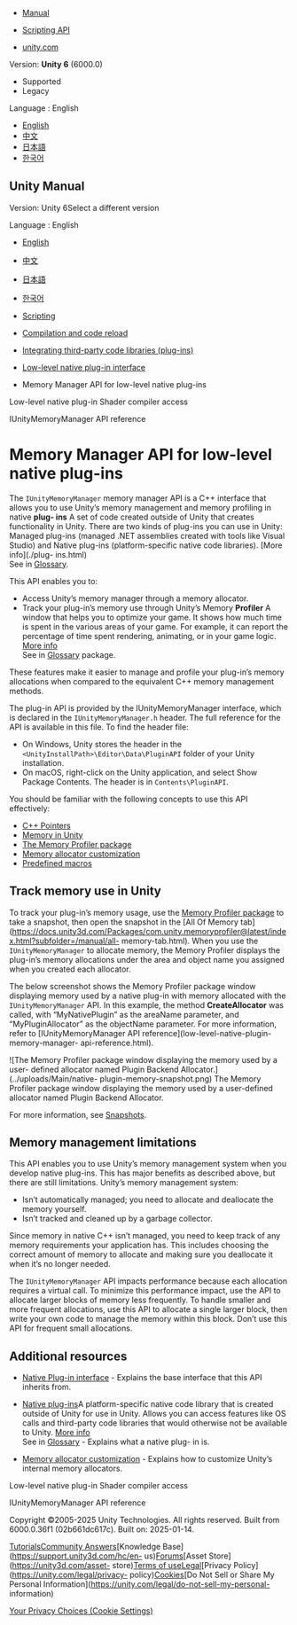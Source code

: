 [](https://docs.unity3d.com)

  * [Manual](../Manual/index.html)
  * [Scripting API](../ScriptReference/index.html)

  * [unity.com](https://unity.com/)

Version: **Unity 6** (6000.0)

  * Supported
  * Legacy

Language : English

  * [English](/Manual/low-level-native-plugin-memory-manager-api.html)
  * [中文](/cn/current/Manual/low-level-native-plugin-memory-manager-api.html)
  * [日本語](/ja/current/Manual/low-level-native-plugin-memory-manager-api.html)
  * [한국어](/kr/current/Manual/low-level-native-plugin-memory-manager-api.html)

[](https://docs.unity3d.com)

## Unity Manual

Version: Unity 6Select a different version

Language : English

  * [English](/Manual/low-level-native-plugin-memory-manager-api.html)
  * [中文](/cn/current/Manual/low-level-native-plugin-memory-manager-api.html)
  * [日本語](/ja/current/Manual/low-level-native-plugin-memory-manager-api.html)
  * [한국어](/kr/current/Manual/low-level-native-plugin-memory-manager-api.html)

  * [Scripting](scripting.html)
  * [Compilation and code reload ](compilation-and-code-reload.html)
  * [Integrating third-party code libraries (plug-ins)](plug-ins.html)
  * [Low-level native plug-in interface](native-plugin-interface.html)
  * Memory Manager API for low-level native plug-ins

[](low-level-native-plugin-shader-compiler-access.html)

Low-level native plug-in Shader compiler access

[](low-level-native-plugin-memory-manager-api-reference.html)

IUnityMemoryManager API reference

# Memory Manager API for low-level native plug-ins

The `IUnityMemoryManager` memory manager API is a C++ interface that allows
you to use Unity’s memory management and memory profiling in native **plug-
ins** A set of code created outside of Unity that creates functionality in
Unity. There are two kinds of plug-ins you can use in Unity: Managed plug-ins
(managed .NET assemblies created with tools like Visual Studio) and Native
plug-ins (platform-specific native code libraries). [More info](./plug-
ins.html)  
See in [Glossary](Glossary.html#Plug-in).

This API enables you to:

  * Access Unity’s memory manager through a memory allocator.
  * Track your plug-in’s memory use through Unity’s Memory **Profiler** A window that helps you to optimize your game. It shows how much time is spent in the various areas of your game. For example, it can report the percentage of time spent rendering, animating, or in your game logic. [More info](Profiler.html)  
See in [Glossary](Glossary.html#Profiler) package.

These features make it easier to manage and profile your plug-in’s memory
allocations when compared to the equivalent C++ memory management methods.

The plug-in API is provided by the IUnityMemoryManager interface, which is
declared in the `IUnityMemoryManager.h` header. The full reference for the API
is available in this file. To find the header file:

  * On Windows, Unity stores the header in the `<UnityInstallPath>\Editor\Data\PluginAPI` folder of your Unity installation.
  * On macOS, right-click on the Unity application, and select Show Package Contents. The header is in `Contents\PluginAPI`.

You should be familiar with the following concepts to use this API
effectively:

  * [C++ Pointers](https://learn.microsoft.com/en-us/cpp/cpp/pointers-cpp?view=msvc-170)
  * [Memory in Unity](performance-memory-overview.html)
  * [The Memory Profiler package](https://docs.unity3d.com/Packages/com.unity.memoryprofiler@latest)
  * [Memory allocator customization](memory-allocator-customization.html)
  * [Predefined macros](https://learn.microsoft.com/en-us/cpp/preprocessor/predefined-macros?view=msvc-170)

## Track memory use in Unity

To track your plug-in’s memory usage, use the [Memory Profiler
package](https://docs.unity3d.com/Packages/com.unity.memoryprofiler@latest) to
take a snapshot, then open the snapshot in the [All Of Memory
tab](https://docs.unity3d.com/Packages/com.unity.memoryprofiler@latest/index.html?subfolder=/manual/all-
memory-tab.html). When you use the `IUnityMemoryManager` to allocate memory,
the Memory Profiler displays the plug-in’s memory allocations under the area
and object name you assigned when you created each allocator.

The below screenshot shows the Memory Profiler package window displaying
memory used by a native plug-in with memory allocated with the
`IUnityMemoryManager` API. In this example, the method **CreateAllocator** was
called, with “MyNativePlugin” as the areaName parameter, and
“MyPluginAllocator” as the objectName parameter. For more information, refer
to [IUnityMemoryManager API reference](low-level-native-plugin-memory-manager-
api-reference.html).

![The Memory Profiler package window displaying the memory used by a user-
defined allocator named Plugin Backend Allocator.](../uploads/Main/native-
plugin-memory-snapshot.png) The Memory Profiler package window displaying the
memory used by a user-defined allocator named Plugin Backend Allocator.

For more information, see
[Snapshots](https://docs.unity3d.com/Packages/com.unity.memoryprofiler@latest/index.html?subfolder=/manual/snapshots.html).

## Memory management limitations

This API enables you to use Unity’s memory management system when you develop
native plug-ins. This has major benefits as described above, but there are
still limitations. Unity’s memory management system:

  * Isn’t automatically managed; you need to allocate and deallocate the memory yourself.
  * Isn’t tracked and cleaned up by a garbage collector.

Since memory in native C++ isn’t managed, you need to keep track of any memory
requirements your application has. This includes choosing the correct amount
of memory to allocate and making sure you deallocate it when it’s no longer
needed.

The `IUnityMemoryManager` API impacts performance because each allocation
requires a virtual call. To minimize this performance impact, use the API to
allocate larger blocks of memory less frequently. To handle smaller and more
frequent allocations, use this API to allocate a single larger block, then
write your own code to manage the memory within this block. Don’t use this API
for frequent small allocations.

## Additional resources

  * [Native Plug-in interface](native-plugin-interface.html) \- Explains the base interface that this API inherits from.
  * [Native plug-ins](plug-ins-native.html)A platform-specific native code library that is created outside of Unity for use in Unity. Allows you can access features like OS calls and third-party code libraries that would otherwise not be available to Unity. [More info](./plug-ins.html)  
See in [Glossary](Glossary.html#Nativeplug-in) \- Explains what a native plug-
in is.

  * [Memory allocator customization](memory-allocator-customization.html) \- Explains how to customize Unity’s internal memory allocators.

[](low-level-native-plugin-shader-compiler-access.html)

Low-level native plug-in Shader compiler access

[](low-level-native-plugin-memory-manager-api-reference.html)

IUnityMemoryManager API reference

Copyright ©2005-2025 Unity Technologies. All rights reserved. Built from
6000.0.36f1 (02b661dc617c). Built on: 2025-01-14.

[Tutorials](https://learn.unity.com/)[Community
Answers](https://answers.unity3d.com)[Knowledge
Base](https://support.unity3d.com/hc/en-
us)[Forums](https://forum.unity3d.com)[Asset Store](https://unity3d.com/asset-
store)[Terms of
use](https://docs.unity3d.com/Manual/TermsOfUse.html)[Legal](https://unity.com/legal)[Privacy
Policy](https://unity.com/legal/privacy-
policy)[Cookies](https://unity.com/legal/cookie-policy)[Do Not Sell or Share
My Personal Information](https://unity.com/legal/do-not-sell-my-personal-
information)

[Your Privacy Choices (Cookie Settings)](javascript:void\(0\);)

